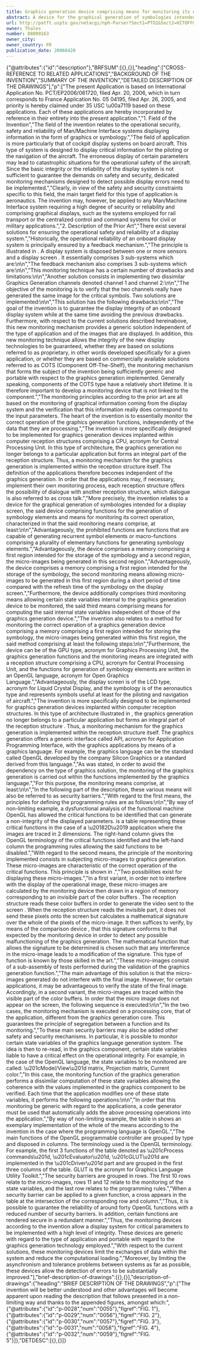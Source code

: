 ```yaml
---
title: Graphics generation device comprising means for monitoring its operation
abstract: A device for the graphical generation of symbologies intended for a display screen, the device having functions for the generation of symbology elements and means for monitoring its correct operation. The monitoring of correct operation allowing the use of certain of the functions for the generation of symbology elements to be prohibited and micro-images dedicated to the monitoring of the functions to be generated and controlled.
url: http://patft.uspto.gov/netacgi/nph-Parser?Sect1=PTO2&Sect2=HITOFF&p=1&u=%2Fnetahtml%2FPTO%2Fsearch-adv.htm&r=1&f=G&l=50&d=PALL&S1=08009163&OS=08009163&RS=08009163
owner: Thales
number: 08009163
owner_city: 
owner_country: FR
publication_date: 20060420
---
```


{"@attributes":{"id":"description"},"BRFSUM":[{},{}],"heading":["CROSS-REFERENCE TO RELATED APPLICATIONS","BACKGROUND OF THE INVENTION","SUMMARY OF THE INVENTION","DETAILED DESCRIPTION OF THE DRAWINGS"],"p":["The present Application is based on International Application No. PCT\/EP2006\/061720, filed Apr. 20, 2006, which in turn corresponds to France Application No. 05 04195, filed Apr. 26, 2005, and priority is hereby claimed under 35 USC \u00a7119 based on these applications. Each of these applications are hereby incorporated by reference in their entirety into the present application.","1. Field of the Invention","The field of the invention relates to the operational security, safety and reliability of Man\/Machine Interface systems displaying information in the form of graphics or symbology.","The field of application is more particularly that of cockpit display systems on board aircraft. This type of system is designed to display critical information for the piloting or the navigation of the aircraft. The erroneous display of certain parameters may lead to catastrophic situations for the operational safety of the aircraft. Since the basic integrity or the reliability of the display system is not sufficient to guarantee the demands on safety and security, dedicated monitoring mechanisms designed to detect possible display errors need to be implemented.","Clearly, in view of the safety and security constraints specific to this field, the main target field for this type of application is aeronautics. The invention may, however, be applied to any Man\/Machine Interface system requiring a high degree of security or reliability and comprising graphical displays, such as the systems employed for rail transport or the centralized control and command systems for civil or military applications.","2. Description of the Prior Art","There exist several solutions for ensuring the operational safety and reliability of a display system.","Historically, the operational reliability of an onboard display system is principally ensured by a feedback mechanism.","The principle is illustrated in . A display system  is disposed between one or more sensors  and a display screen . It essentially comprises 3 sub-systems which are:\n\n","The feedback mechanism also comprises 3 sub-systems which are:\n\n","This monitoring technique has a certain number of drawbacks and limitations:\n\n","Another solution consists in implementing two dissimilar Graphics Generation channels denoted channel 1 and channel 2:\n\n","The objective of the monitoring is to verify that the two channels really have generated the same image for the critical symbols. Two solutions are implemented:\n\n","This solution has the following drawbacks:\n\n","The goal of the invention is to guarantee the display integrity of an onboard display system while at the same time avoiding the previous drawbacks. Furthermore, with respect to the current solutions described hereinabove, this new monitoring mechanism provides a generic solution independent of the type of application and of the images that are displayed. In addition, this new monitoring technique allows the integrity of the new display technologies to be guaranteed, whether they are based on solutions referred to as proprietary, in other words developed specifically for a given application, or whether they are based on commercially available solutions referred to as COTS (Component Off-The-Shelf), the monitoring mechanism that forms the subject of the invention being sufficiently generic and portable with respect to the graphics generation implemented. Generally speaking, components of the COTS type have a relatively short lifetime. It is therefore important to develop a monitoring device that is not linked to the component.","The monitoring principles according to the prior art are all based on the monitoring of graphical information coming from the display system and the verification that this information really does correspond to the input parameters. The heart of the invention is to essentially monitor the correct operation of the graphics generation functions, independently of the data that they are processing.","The invention is more specifically designed to be implemented for graphics generation devices implanted within computer reception structures comprising a CPU, acronym for Central Processing Unit. In this type of architecture, the graphics generation no longer belongs to a particular application but forms an integral part of the reception structure. Thus, a monitoring mechanism for the graphics generation is implemented within the reception structure itself. The definition of the applications therefore becomes independent of the graphics generation. In order that the applications may, if necessary, implement their own monitoring process, each reception structure offers the possibility of dialogue with another reception structure, which dialogue is also referred to as cross talk.","More precisely, the invention relates to a device for the graphical generation of symbologies intended for a display screen, the said device comprising functions for the generation of symbology elements and means for monitoring its correct operation, characterized in that the said monitoring means comprise, at least:\n\n","Advantageously, the prohibited functions are functions that are capable of generating recurrent symbol elements or macro-functions comprising a plurality of elementary functions for generating symbology elements.","Advantageously, the device comprises a memory comprising a first region intended for the storage of the symbology and a second region, the micro-images being generated in this second region.","Advantageously, the device comprises a memory comprising a first region intended for the storage of the symbology, the second monitoring means allowing micro-images to be generated in this first region during a short period of time compared with the refresh time of the symbology on the display screen.","Furthermore, the device additionally comprises third monitoring means allowing certain state variables internal to the graphics generation device to be monitored, the said third means comprising means for computing the said internal state variables independent of those of the graphics generation device.","The invention also relates to a method for monitoring the correct operation of a graphics generation device comprising a memory comprising a first region intended for storing the symbology, the micro-images being generated within this first region, the said method comprising at least the following steps:\n\n","Furthermore, the device can be of the GPU type, acronym for Graphics Processing Unit, the graphics generation functions and the monitoring means are integrated with a reception structure comprising a CPU, acronym for Central Processing Unit, and the functions for generation of symbology elements are written in an OpenGL language, acronym for Open Graphics Language.","Advantageously, the display screen is of the LCD type, acronym for Liquid Crystal Display, and the symbology is of the aeronautics type and represents symbols useful at least for the piloting and navigation of aircraft.","The invention is more specifically designed to be implemented for graphics generation devices implanted within computer reception structures. In this type of architecture illustrated in , the graphics generation  no longer belongs to a particular application but forms an integral part of the reception structure . Thus, a monitoring mechanism  for the graphics generation  is implemented within the reception structure itself. The graphics generation offers a generic interface called API, acronym for Application Programming Interface, with the graphics applications by means of a graphics language. For example, the graphics language can be the standard called OpenGL developed by the company Silicon Graphics or a standard derived from this language.","As was stated, in order to avoid the dependency on the type of graphics solution, the monitoring of the graphics generation is carried out within the functions implemented by the graphics language.","For this purpose, the monitoring means comprise, at least:\n\n","In the following part of the description, these various means will also be referred to as security barriers.","With regard to the first means, the principles for defining the programming rules are as follows:\n\n","By way of non-limiting example, a dysfunctional analysis of the functional machine OpenGL has allowed the critical functions to be identified that can generate a non-integrity of the displayed parameters.  is a table representing these critical functions in the case of a \u20182D\u2019 application where the images are traced in 2 dimensions. The right-hand column gives the OpenGL terminology of the critical functions identified and the left-hand column the programming rules allowing the said functions to be disabled.","With regard to the second means, the principle of the monitoring implemented consists in subjecting micro-images to graphics generation. These micro-images are characteristic of the correct operation of the critical functions. This principle is shown in .","Two possibilities exist for displaying these micro-images.","In a first variant, in order not to interfere with the display of the operational image, these micro-images are calculated by the monitoring device  then drawn in a region of memory  corresponding to an invisible part of the color buffers . The reception structure  reads these color buffers in order to generate the video sent to the screen . When the reception structure reads the invisible part, it does not send these pixels onto the screen but calculates a mathematical signature  over the whole of the pixels of the micro-image. It then suffices to verify, by means of the comparison device , that this signature conforms to that expected by the monitoring device  in order to detect any possible malfunctioning of the graphics generation. The mathematical function that allows the signature to be determined is chosen such that any interference in the micro-image leads to a modification of the signature. This type of function is known by those skilled in the art.","These micro-images consist of a sub-assembly of tests performed during the validation of the graphics generation function.","The main advantage of this solution is that the micro-images generated do not interfere with the final image. However, for certain applications, it may be advantageous to verify the state of the final image. Accordingly, in a second variant, the micro-images are traced within the visible part of the color buffers. In order that the micro image does not appear on the screen, the following sequence is executed:\n\n","In the two cases, the monitoring mechanism is executed on a processing core, that of the application, different from the graphics generation core. This guarantees the principle of segregation between a function and its monitoring.","To these main security barriers may also be added other safety and security mechanisms. In particular, it is possible to monitor certain state variables of the graphics language generation system. The idea is then to re-read, in the graphics component, certain state variables liable to have a critical effect on the operational integrity. For example, in the case of the OpenGL language, the state variables to be monitored are called: \u201cModel\/View\u201d matrix, Projection matrix, Current color.","In this case, the monitoring function of the graphics generation performs a dissimilar computation of these state variables allowing the coherence with the values implemented in the graphics component to be verified. Each time that the application modifies one of these state variables, it performs the following operations:\n\n","In order that this monitoring be generic with regard to the applications, a code generator must be used that automatically adds the above processing operations into the application.","By way of non-limiting example, the table in  shows an exemplary implementation of the whole of the means according to the invention in the case where the programming language is OpenGL.","The main functions of the OpenGL programmable controller are grouped by type and disposed in columns. The terminology used is the OpenGL terminology. For example, the first 3 functions of the table denoted as \u201cProcess commands\u201d, \u201cEvaluator\u201d, \u201cGLUT\u201d are implemented in the \u201cDriver\u201d part and are grouped in the first three columns of the table. GLUT is the acronym for Graphics Language Utility Toolkit.","The security barriers are grouped in rows. The first 10 rows relate to the micro-images, rows 11 and 12 relate to the monitoring of the state variables, and the last row relates to the programming rules.","When a security barrier can be applied to a given function, a cross appears in the table at the intersection of the corresponding row and column.","Thus, it is possible to guarantee the reliability of around forty OpenGL functions with a reduced number of security barriers. In addition, certain functions are rendered secure in a redundant manner.","Thus, the monitoring devices according to the invention allow a display system for critical parameters to be implemented with a high level of integrity. These devices are generic with regard to the type of application and portable with regard to the graphics generation technology employed.","With respect to the current solutions, these monitoring devices limit the exchanges of data within the system and reduce the computational loading.","Moreover, by limiting the asynchronism and tolerance problems between systems as far as possible, these devices allow the detection of errors to be substantially improved."],"brief-description-of-drawings":[{},{}],"description-of-drawings":{"heading":"BRIEF DESCRIPTION OF THE DRAWINGS","p":["The invention will be better understood and other advantages will become apparent upon reading the description that follows presented in a non-limiting way and thanks to the appended figures, amongst which:",{"@attributes":{"id":"p-0028","num":"0055"},"figref":"FIG. 1"},{"@attributes":{"id":"p-0029","num":"0056"},"figref":"FIG. 2"},{"@attributes":{"id":"p-0030","num":"0057"},"figref":"FIG. 3"},{"@attributes":{"id":"p-0031","num":"0058"},"figref":"FIG. 4"},{"@attributes":{"id":"p-0032","num":"0059"},"figref":"FIG. 5"}]},"DETDESC":[{},{}]}
